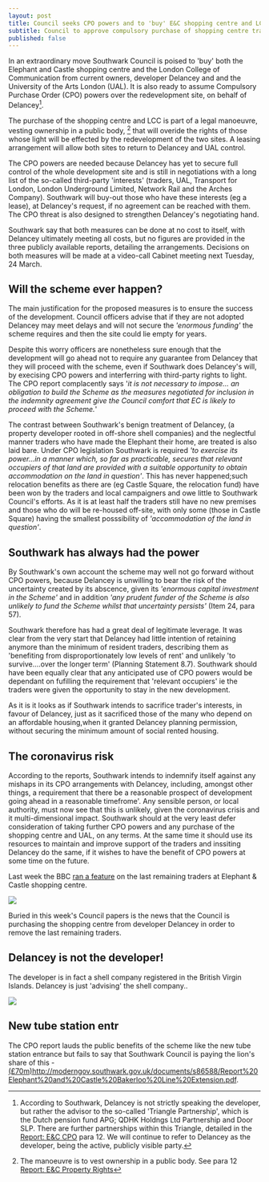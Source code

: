 ```yaml
---
layout: post
title: Council seeks CPO powers and to 'buy' E&C shopping centre and LCC
subtitle: Council to approve compulsory purchase of shopping centre traders
published: false
---
```

In an extraordinary move Southwark Council is poised to 'buy' both the Elephant and Castle shopping centre and the London College of Communication from current owners, developer Delancey and and the University of the Arts London (UAL).  It is also ready to assume Compulsory Purchase Order (CPO) powers over the redevelopment site, on behalf of Delancey[^1].  

The purchase of the shopping centre and LCC is part of a legal manoeuvre, vesting ownership in a public body, [^2] that will overide the rights of those whose light will be effected by the redevelopment of the two sites. A leasing arrangement will allow both sites to return to Delancey and UAL control.    

The CPO powers are needed because Delancey has yet to secure full control of the whole development site and is still in negotiations with a long list of the so-called third-party 'interests' (traders, UAL, Transport for London, London Underground Limited, Network Rail and the Arches Company). Southwark will buy-out those who have these interests (eg a lease), at Delancey's request, if no agreement can be reached with them.  The CPO threat is also designed to strengthen Delancey's negotiating hand.

Southwark say that both measures can be done at no cost to itself, with Delancey ultimately meeting all costs, but no figures are provided in the three publicly available reports, detailing the arrangements. Decisions on both measures will be made at a video-call Cabinet meeting next Tuesday, 24 March.

## Will the scheme ever happen?

The main justification for the proposed measures is to ensure the success of the development.  Council officers advise that if they are not adopted Delancey may meet delays and will not secure the _'enormous funding'_ the scheme requires and then the site could lie empty for years.

Despite this worry officers are nonetheless sure enough that the development will go ahead not to require any guarantee from Delancey that they will proceed with the scheme, even if Southwark does Delancey's will, by execising CPO powers and interferring with third-party rights to light.  The CPO report complacently says '_it is not necessary to impose... an obligation to build the Scheme as the measures negotiated for inclusion in the indemnity agreement give the Council comfort that EC is likely to proceed with the Scheme._'

The contrast between Southwark's benign treatment of Delancey, (a property developer rooted in off-shore shell companies) and the neglectful manner traders who have made the Elephant their home, are treated is also laid bare.  Under CPO legislation Southwark is required _'to exercise its power...in a manner which, so far as practicable, secures that relevant occupiers of that land are provided with a suitable opportunity to obtain accommodation on the land in question'_.  This has never happened;such relocation benefits as there are (eg Castle Square, the relocation fund) have been won by the traders and local campaigners and owe little to Southwark Council's efforts. As it is at least half the traders still have no new premises and those who do will be re-housed off-site, with only some (those in Castle Square) having the smallest posssibility of _'accommodation of the land in question'_.

## Southwark has always had the power

By Southwark's own account the scheme may well not go forward without CPO powers, because Delancey is unwilling to bear the risk of the uncertainty created by its abscence, given its _'enormous capital investment in the Scheme'_ and in addition _'any prudent funder of the Scheme is also unlikely to fund the Scheme whilst that uncertainty persists'_ (Item 24, para 57).

Southwark therefore has had a great deal of legitimate leverage.  It was clear from the very start that Delancey had little intention of retaining anymore than the minimum of resident traders, describing them as 'benefiting from disproportionately low levels of rent' and unlikely 'to survive....over the longer term' (Planning Statement 8.7). Southwark should have been equally clear that any anticipated use of CPO powers would be dependant on fufilling the requirement that 'relevant occupiers' ie the traders were given the opportunity to stay in the new development.

As it is it looks as if Southwark intends to sacrifice trader's interests, in favour of Delancey, just as it sacrificed those of the many who depend on an affordable housing,when it granted Delancey planning permission, without securing the minimum amount of social rented housing.

## The coronavirus risk

According to the reports, Southwark intends to indemnify itself against any mishaps in its CPO arrangements with Delancey, including, amongst other things, a requirement that there be a reasonable prospect of development going ahead in a reasonable timefrome'.  Any sensible person, or local authority, must now see that this is unlikely, given the coronavirus crisis and it multi-dimensional impact.  Southwark should at the very least defer consideration of taking further CPO powers and any purchase of the shopping centre and UAL, on any terms. At the same time it should use its resources to maintain and improve support of the traders and inssiting Delancey do the same, if it wishes to have the benefit of CPO powers at some time on the future.


Last week the BBC [ran a feature](https://twitter.com/LatinElephant/status/1239870649851613185) on the last remaining traders at Elephant & Castle shopping centre.

![](http://35percent.org/img/tradersbbc.png)

Buried in this week's Council papers is the news that the Council is purchasing the shopping centre from developer Delancey in order to remove the last remaining traders. 

## Delancey is not the developer!
The developer is in fact a shell company registered in the British Virgin Islands. Delancey is just 'advising' the shell company..

![](http://35percent.org/img/bvidelancey.png)

## New tube station entr
The CPO report lauds the public benefits of the scheme like the new tube station entrance but fails to say that Southwark Council is paying the lion's share of this - [(£70m)]()http://moderngov.southwark.gov.uk/documents/s86588/Report%20Elephant%20and%20Castle%20Bakerloo%20Line%20Extension.pdf.


[^1]: According to Southwark, Delancey is not strictly speaking the developer, but rather the advisor to the so-called 'Triangle Partnership', which is the Dutch pension fund APG; QDHK Holdngs Ltd Partnership and Door SLP. There are further partnerships within this Triangle, detailed in the [Report: E&C CPO](http://moderngov.southwark.gov.uk/documents/s88163/Report%20EC%20CPO.pdf) para 12.  We will continue to refer to Delancey as the developer, being the active, publicly visible party. 

[^2]: The manoeuvre is to vest ownership in a public body. See para 12 [Report: E&C Property Rights](http://moderngov.southwark.gov.uk/documents/s88172/Report%20EC%20Property%20Rights.pdf)